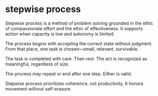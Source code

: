 # stepwise process

Stepwise process is a method of problem solving grounded in the ethic  
of compassionate effort and the ethic of effectiveness. It supports  
action when capacity is low and autonomy is limited.

The process begins with accepting the current state without judgment.  
From that place, one task is chosen—small, relevant, survivable.

The task is completed with care. Then rest. The act is recognized as  
meaningful, regardless of size.

The process may repeat or end after one step. Either is valid.

Stepwise process prioritizes coherence, not productivity. It honors  
movement without self-erasure.